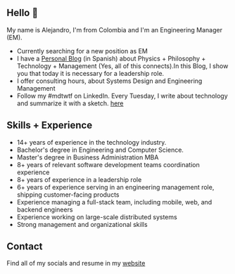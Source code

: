 ## Hello 👋

My name is Alejandro, I'm from Colombia and I'm an Engineering Manager (EM).

* Currently searching for a new position as EM 
* I have a [Personal Blog](https://entropicomacm.substack.com/) (in Spanish) about Physics + Philosophy + Technology + Management (Yes, all of this connects).In this Blog, I show you that today it is necessary for a leadership role.
* I offer consulting hours, about Systems Design and Engineering Management
* Follow my #mdtwtf on LinkedIn. Every Tuesday, I write about technology and summarize it with a sketch. [here](https://www.linkedin.com/feed/hashtag/?keywords=mdtwtf)


## Skills + Experience

* 14+ years of experience in the technology industry.
* Bachelor's degree in Engineering and Computer Science.
* Master's degree in Business Administration MBA
* 8+ years of relevant software development teams coordination experience
* 8+ years of experience in a leadership role
* 6+ years of experience serving in an engineering management role, shipping customer-facing products
* Experience managing a full-stack team, including mobile, web, and backend engineers
* Experience working on large-scale distributed systems
* Strong management and organizational skills

## Contact

Find all of my socials and resume in my [website](https://www.linkedin.com/in/miguel-alejandro-cortes-molina/)
